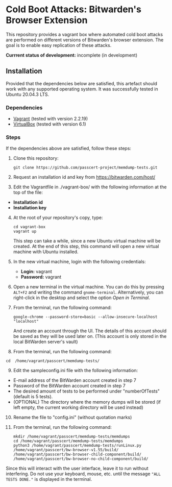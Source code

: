 # Cold Boot Attacks: Bitwarden's Browser Extension
This repository provides a vagrant box where automated cold boot attacks are performed on different versions of Bitwarden's browser extension. The goal is to enable easy replication of these attacks.

**Currrent status of development:** incomplete (in development)

## Installation
Provided that the dependencies below are satisfied, this artefact should work with any supported operating system. It was successfully tested in Ubuntu 20.04.3 LTS.

### Dependencies
 - [Vagrant](https://www.vagrantup.com/) (tested with version 2.2.19)
 - [VirtualBox]() (tested with version 6.1)

### Steps
If the dependencies above are satisfied, follow these steps:

 1. Clone this repository:

    ```
    git clone https://github.com/passcert-project/memdump-tests.git
    ```
 2. Request an installation id and key from https://bitwarden.com/host/

 3. Edit the Vagrantfile in ./vagrant-box/ with the following information at the top of the file:
   - **Installation id**
   - **Installation key**

 4. At the root of your repository's copy, type:

    ```
    cd vagrant-box
    vagrant up
    ```

    This step can take a while, since a new Ubuntu virtual machine will be created. At the end of this step, this command will open a new virtual machine with Ubuntu installed.

 5. In the new virtual machine, login with the following credentials:

    - **Login:** vagrant
    - **Password:** vagrant

 6. Open a new terminal in the virtual machine. You can do this by pressing `ALT+F2` and writing the command `gnome-terminal`. Alternatively, you can right-click in the desktop and select the option _Open in Terminal_.

 7. From the terminal, run the following command:
    ```
    google-chrome --password-store=basic --allow-insecure-localhost "localhost"
    ```
    And create an account through the UI. The details of this account should be saved as they will be used later on.
    (This account is only stored in the local BitWarden server's vault)

 8. From the terminal, run the following command:
   ```
   cd  /home/vagrant/passcert/memdump-tests/
   ```
 9. Edit the sampleconfig.ini file with the following information:
   - E-mail address of the BitWarden account created in step 7
   - Password of the BitWarden account created in step 7
   - The desired amount of tests to be performed under "numberOfTests" (default is 5 tests).
   - (OPTIONAL) The directory where the memory dumps will be stored (if left empty, the current working directory will be used instead)

 10. Rename the file to "config.ini" (without quotation marks)

 11. From the terminal, run the following command:

     ```
     mkdir /home/vagrant/passcert/memdump-tests/memdumps
     cd /home/vagrant/passcert/memdump-tests/memdumps
     python3 /home/vagrant/passcert/memdump-tests/runLinux.py /home/vagrant/passcert/bw-browser-v1.55/build/ /home/vagrant/passcert/bw-browser-child-component/build/ /home/vagrant/passcert/bw-browser-no-child-component/build/
     ```

Since this will interact with the user interface, leave it to run without interfering. Do not use your keyboard, mouse, etc. until the message `"ALL TESTS DONE."` is displayed in the terminal.